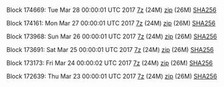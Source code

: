 Block 174669: Tue Mar 28 00:00:01 UTC 2017 [7z](https://transfer.sh/i32aS/bootstrap.dat.20170328.7z) (24M) [zip](https://transfer.sh/lsNIj/bootstrap.dat.20170328.zip) (26M) [SHA256](https://transfer.sh/anGNh/sha256.txt)

Block 174161: Mon Mar 27 00:00:01 UTC 2017 [7z](https://transfer.sh/QESLk/bootstrap.dat.20170327.7z) (24M) [zip](https://transfer.sh/N953Q/bootstrap.dat.20170327.zip) (26M) [SHA256](https://transfer.sh/14bQKo/sha256.txt)

Block 173968: Sun Mar 26 00:00:01 UTC 2017 [7z](https://transfer.sh/ZjzDv/bootstrap.dat.20170326.7z) (24M) [zip](https://transfer.sh/TYEFk/bootstrap.dat.20170326.zip) (26M) [SHA256](https://transfer.sh/pcEdJ/sha256.txt)

Block 173691: Sat Mar 25 00:00:01 UTC 2017 [7z](https://transfer.sh/vrU5z/bootstrap.dat.20170325.7z) (24M) [zip](https://transfer.sh/ac22p/bootstrap.dat.20170325.zip) (26M) [SHA256](https://transfer.sh/Klf0x/sha256.txt)

Block 173173: Fri Mar 24 00:00:02 UTC 2017 [7z](https://transfer.sh/XOQfV/bootstrap.dat.20170324.7z) (24M) [zip](https://transfer.sh/fuHCx/bootstrap.dat.20170324.zip) (26M) [SHA256](https://transfer.sh/lb7S7/sha256.txt)

Block 172639: Thu Mar 23 00:00:01 UTC 2017 [7z](https://transfer.sh/rW0NI/bootstrap.dat.20170323.7z) (24M) [zip](https://transfer.sh/aHybh/bootstrap.dat.20170323.zip) (26M) [SHA256](https://transfer.sh/cYPoX/sha256.txt)
